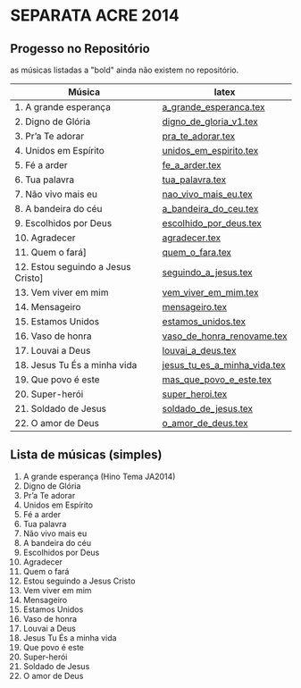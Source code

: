 SEPARATA ACRE 2014
==================

Progesso no Repositório
-----------------------

as músicas listadas a "bold" ainda não existem no repositório.

| Música                             | latex                                                                       |
| ---------------------------        | -------------                                                               |
| 1. A grande esperança              | [a_grande_esperanca.tex](../../songs/pt/a_grande_esperanca.tex)             |
| 2. Digno de Glória                 | [digno_de_gloria_v1.tex](../../songs/pt/digno_de_gloria_v1.tex)             |
| 3. Pr’a Te adorar                  | [pra_te_adorar.tex](../../songs/pt/pra_te_adorar.tex)                       |
| 4. Unidos em Espírito              | [unidos_em_espirito.tex](../../songs/pt/unidos_em_espirito.tex)             |
| 5. Fé a arder                      | [fe_a_arder.tex](../../songs/pt/fe_a_arder.tex)                             |
| 6. Tua palavra                     | [tua_palavra.tex](../../songs/pt/tua_palavra.tex)                           |
| 7. Não vivo mais eu                | [nao_vivo_mais_eu.tex](../../songs/pt/nao_vivo_mais_eu.tex)                 |
| 8. A bandeira do céu               | [a_bandeira_do_ceu.tex](../../songs/pt/a_bandeira_do_ceu.tex)               |
| 9. Escolhidos por Deus             | [escolhido_por_deus.tex](../../songs/pt/escolhido_por_deus.tex)             |
| 10. Agradecer                      | [agradecer.tex](../../songs/pt/agradecer.tex)                               |
| 11. Quem o fará]                   | [quem_o_fara.tex](../../songs/pt/quem_o_fara.tex)                           |
| 12. Estou seguindo a Jesus Cristo] | [seguindo_a_jesus.tex](../../songs/pt/seguindo_a_jesus.tex)                 |
| 13. Vem viver em mim               | [vem_viver_em_mim.tex](../../songs/pt/vem_viver_em_mim.tex)                 |
| 14. Mensageiro                     | [mensageiro.tex](../../songs/pt/mensageiro.tex)                             |
| 15. Estamos Unidos                 | [estamos_unidos.tex](../../songs/pt/estamos_unidos.tex)                     |
| 16. Vaso de honra                  | [vaso_de_honra_renovame.tex](../../songs/pt/vaso_de_honra_renovame.tex)     |
| 17. Louvai a Deus                  | [louvai_a_deus.tex](../../songs/pt/louvai_a_deus.tex)                       |
| 18. Jesus Tu És a minha vida       | [jesus_tu_es_a_minha_vida.tex](../../songs/pt/jesus_tu_es_a_minha_vida.tex) |
| 19. Que povo é este                | [mas_que_povo_e_este.tex](../../songs/pt/mas_que_povo_e_este.tex)           |
| 20. Super-herói                    | [super_heroi.tex](../../songs/pt/super_heroi.tex)                           |
| 21. Soldado de Jesus               | [soldado_de_jesus.tex](../../songs/pt/soldado_de_jesus.tex)                 |
| 22. O amor de Deus                 | [o_amor_de_deus.tex](../../songs/pt/o_amor_de_deus.tex)                     |


Lista de músicas (simples)
--------------------------
1. A grande esperança (Hino Tema JA2014)
2. Digno de Glória
3. Pr’a Te adorar
4. Unidos em Espírito
5. Fé a arder
6. Tua palavra
7. Não vivo mais eu
8. A bandeira do céu
9. Escolhidos por Deus
10. Agradecer
11. Quem o fará
12. Estou seguindo a Jesus Cristo
13. Vem viver em mim
14. Mensageiro
15. Estamos Unidos
16. Vaso de honra
17. Louvai a Deus
18. Jesus Tu És a minha vida
19. Que povo é este
20. Super-herói
21. Soldado de Jesus
22. O amor de Deus

